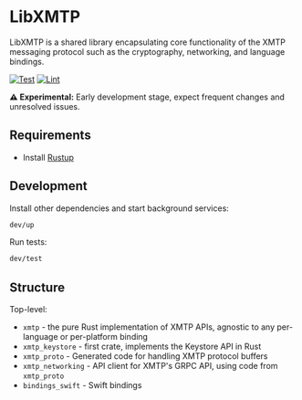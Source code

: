 # LibXMTP


LibXMTP is a shared library encapsulating core functionality of the XMTP messaging protocol such as the cryptography, networking, and language bindings.

[![Test](https://github.com/xmtp/libxmtp/actions/workflows/test.yml/badge.svg)](https://github.com/xmtp/libxmtp/actions/workflows/test.yml)
[![Lint](https://github.com/xmtp/libxmtp/actions/workflows/lint.yml/badge.svg)](https://github.com/xmtp/libxmtp/actions/workflows/lint.yml)

**⚠️ Experimental:** Early development stage, expect frequent changes and unresolved issues.

## Requirements

- Install [Rustup](https://rustup.rs/)

## Development

Install other dependencies and start background services:

```sh
dev/up
```

Run tests:
```sh
dev/test
```

## Structure

Top-level:

- `xmtp` - the pure Rust implementation of XMTP APIs, agnostic to any per-language or per-platform binding
- `xmtp_keystore` - first crate, implements the Keystore API in Rust
- `xmtp_proto` - Generated code for handling XMTP protocol buffers
- `xmtp_networking` - API client for XMTP's GRPC API, using code from `xmtp_proto`
- `bindings_swift` - Swift bindings
